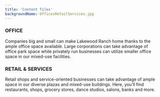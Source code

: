 ```yaml
---
title: 'Content Tiles'
backgroundName: OfficesRetailServices.jpg
---
```


### OFFICE

Companies big and small can make Lakewood Ranch home thanks to the ample office space available. Large corporations can take advantage of office park space while privately run businesses can utilize smaller office space in our mixed-use facilities.
### RETAIL & SERVICES

Retail shops and service-oriented businesses can take advantage of ample space in our diverse plazas and mixed-use buildings. Here, you’ll find restaurants, shops, grocery stores, dance studios, salons, banks and more.